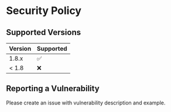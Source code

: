# Security Policy

## Supported Versions

| Version | Supported          |
| ------- | ------------------ |
| 1.8.x   | :white_check_mark: |
| \< 1.8  | :x:                |

## Reporting a Vulnerability

Please create an issue with vulnerability description and example.
